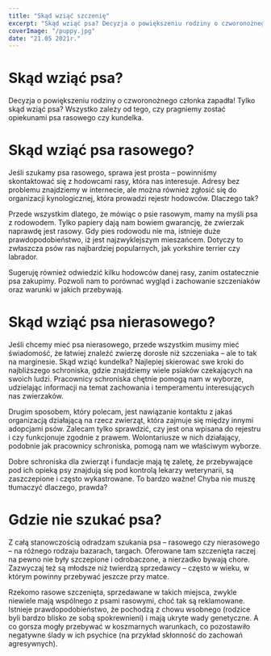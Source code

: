 ```yaml
---
title: "Skąd wziąć szczenię"
excerpt: "Skąd wziąć psa? Decyzja o powiększeniu rodziny o czworonożnego członka zapadła! Tylko skąd wziąć psa? Wszystko zależy od tego, czy pragniemy zostać opiekunami psa rasowego czy kundelka."
coverImage: "/puppy.jpg"
date: "21.05 2021r."
---
```


# Skąd wziąć psa?

Decyzja o powiększeniu rodziny o czworonożnego członka zapadła! Tylko skąd wziąć psa? Wszystko zależy od tego, czy pragniemy zostać opiekunami psa rasowego czy kundelka.

# Skąd wziąć psa rasowego?

Jeśli szukamy psa rasowego, sprawa jest prosta – powinniśmy skontaktować się z hodowcami rasy, która nas interesuje. Adresy bez problemu znajdziemy w internecie, ale można również zgłosić się do organizacji kynologicznej, która prowadzi rejestr hodowców. Dlaczego tak?

Przede wszystkim dlatego, że mówiąc o psie rasowym, mamy na myśli psa z rodowodem. Tylko papiery dają nam bowiem gwarancję, że zwierzak naprawdę jest rasowy. Gdy pies rodowodu nie ma, istnieje duże prawdopodobieństwo, iż jest najzwyklejszym mieszańcem. Dotyczy to zwłaszcza psów ras najbardziej popularnych, jak yorkshire terrier czy labrador.

Sugeruję również odwiedzić kilku hodowców danej rasy, zanim ostatecznie psa zakupimy. Pozwoli nam to porównać wygląd i zachowanie szczeniaków oraz warunki w jakich przebywają.

# Skąd wziąć psa nierasowego?

Jeśli chcemy mieć psa nierasowego, przede wszystkim musimy mieć świadomość, że łatwiej znaleźć zwierzę dorosłe niż szczeniaka – ale to tak na marginesie. Skąd wziąć kundelka? Najlepiej skierować swe kroki do najbliższego schroniska, gdzie znajdziemy wiele psiaków czekających na swoich ludzi. Pracownicy schroniska chętnie pomogą nam w wyborze, udzielając informacji na temat zachowania i temperamentu interesujących nas zwierzaków.

Drugim sposobem, który polecam, jest nawiązanie kontaktu z jakaś organizacją działającą na rzecz zwierząt, która zajmuje się między innymi adopcjami psów. Zalecam tylko sprawdzić, czy jest ona wpisana do rejestru i czy funkcjonuje zgodnie z prawem. Wolontariusze w nich działający, podobnie jak pracownicy schroniska, pomogą nam we właściwym wyborze.

Dobre schroniska dla zwierząt i fundacje mają tę zaletę, że przebywające pod ich opieką psy znajdują się pod kontrolą lekarzy weterynarii, są zaszczepione i często wykastrowane. To bardzo ważne! Chyba nie muszę tłumaczyć dlaczego, prawda?

# Gdzie nie szukać psa?

Z całą stanowczością odradzam szukania psa – rasowego czy nierasowego – na różnego rodzaju bazarach, targach. Oferowane tam szczenięta raczej na pewno nie były szczepione i odrobaczone, a nierzadko bywają chore. Zazwyczaj też są młodsze niż twierdzą sprzedawcy – często w wieku, w którym powinny przebywać jeszcze przy matce.

Rzekomo rasowe szczenięta, sprzedawane w takich miejsca, zwykle niewiele mają wspólnego z psami rasowymi, choć tak są reklamowane. Istnieje prawdopodobieństwo, że pochodzą z chowu wsobnego (rodzice byli bardzo blisko ze sobą spokrewnieni) i mają ukryte wady genetyczne. A co gorsza mogły przebywać w koszmarnych warunkach, co pozostawiło negatywne ślady w ich psychice (na przykład skłonność do zachowań agresywnych).
